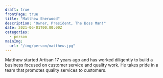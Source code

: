 ```yaml
---
draft: true
frontPage: true
title: "Matthew Sherwood"
description: "Owner, President, The Boss Man!"
date: 2021-06-01T00:00:00Z
categories:
  - person
mainImg:
  url: "/img/person/matthew.jpg"
---
```


Matthew started Artisan 17 years ago and has worked diligently to build a business focused on customer service and quality work. He takes pride in a team that promotes quality services to customers.
